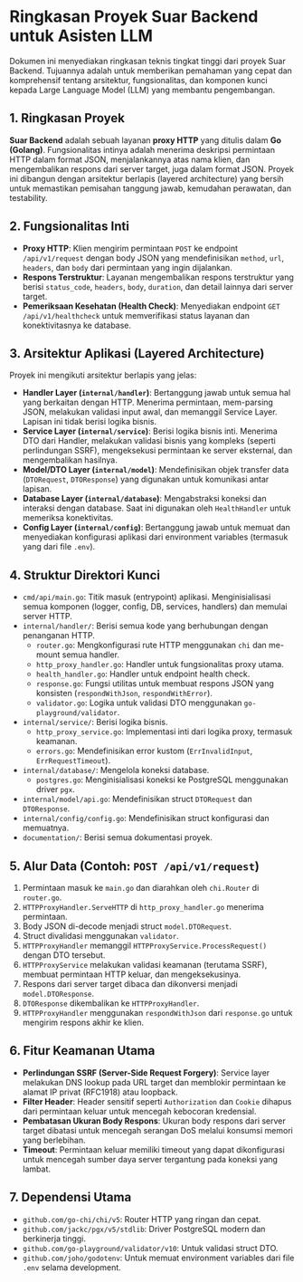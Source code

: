 # Ringkasan Proyek Suar Backend untuk Asisten LLM

Dokumen ini menyediakan ringkasan teknis tingkat tinggi dari proyek Suar Backend. Tujuannya adalah untuk memberikan pemahaman yang cepat dan komprehensif tentang arsitektur, fungsionalitas, dan komponen kunci kepada Large Language Model (LLM) yang membantu pengembangan.

## 1. Ringkasan Proyek

**Suar Backend** adalah sebuah layanan **proxy HTTP** yang ditulis dalam **Go (Golang)**. Fungsionalitas intinya adalah menerima deskripsi permintaan HTTP dalam format JSON, menjalankannya atas nama klien, dan mengembalikan respons dari server target, juga dalam format JSON. Proyek ini dibangun dengan arsitektur berlapis (layered architecture) yang bersih untuk memastikan pemisahan tanggung jawab, kemudahan perawatan, dan testability.

## 2. Fungsionalitas Inti

-   **Proxy HTTP**: Klien mengirim permintaan `POST` ke endpoint `/api/v1/request` dengan body JSON yang mendefinisikan `method`, `url`, `headers`, dan `body` dari permintaan yang ingin dijalankan.
-   **Respons Terstruktur**: Layanan mengembalikan respons terstruktur yang berisi `status_code`, `headers`, `body`, `duration`, dan detail lainnya dari server target.
-   **Pemeriksaan Kesehatan (Health Check)**: Menyediakan endpoint `GET /api/v1/healthcheck` untuk memverifikasi status layanan dan konektivitasnya ke database.

## 3. Arsitektur Aplikasi (Layered Architecture)

Proyek ini mengikuti arsitektur berlapis yang jelas:

-   **Handler Layer (`internal/handler`)**: Bertanggung jawab untuk semua hal yang berkaitan dengan HTTP. Menerima permintaan, mem-parsing JSON, melakukan validasi input awal, dan memanggil Service Layer. Lapisan ini tidak berisi logika bisnis.
-   **Service Layer (`internal/service`)**: Berisi logika bisnis inti. Menerima DTO dari Handler, melakukan validasi bisnis yang kompleks (seperti perlindungan SSRF), mengeksekusi permintaan ke server eksternal, dan mengembalikan hasilnya.
-   **Model/DTO Layer (`internal/model`)**: Mendefinisikan objek transfer data (`DTORequest`, `DTOResponse`) yang digunakan untuk komunikasi antar lapisan.
-   **Database Layer (`internal/database`)**: Mengabstraksi koneksi dan interaksi dengan database. Saat ini digunakan oleh `HealthHandler` untuk memeriksa konektivitas.
-   **Config Layer (`internal/config`)**: Bertanggung jawab untuk memuat dan menyediakan konfigurasi aplikasi dari environment variables (termasuk yang dari file `.env`).

## 4. Struktur Direktori Kunci

-   `cmd/api/main.go`: Titik masuk (entrypoint) aplikasi. Menginisialisasi semua komponen (logger, config, DB, services, handlers) dan memulai server HTTP.
-   `internal/handler/`: Berisi semua kode yang berhubungan dengan penanganan HTTP.
    -   `router.go`: Mengkonfigurasi rute HTTP menggunakan `chi` dan me-mount semua handler.
    -   `http_proxy_handler.go`: Handler untuk fungsionalitas proxy utama.
    -   `health_handler.go`: Handler untuk endpoint health check.
    -   `response.go`: Fungsi utilitas untuk membuat respons JSON yang konsisten (`respondWithJson`, `respondWithError`).
    -   `validator.go`: Logika untuk validasi DTO menggunakan `go-playground/validator`.
-   `internal/service/`: Berisi logika bisnis.
    -   `http_proxy_service.go`: Implementasi inti dari logika proxy, termasuk keamanan.
    -   `errors.go`: Mendefinisikan error kustom (`ErrInvalidInput`, `ErrRequestTimeout`).
-   `internal/database/`: Mengelola koneksi database.
    -   `postgres.go`: Menginisialisasi koneksi ke PostgreSQL menggunakan driver `pgx`.
-   `internal/model/api.go`: Mendefinisikan struct `DTORequest` dan `DTOResponse`.
-   `internal/config/config.go`: Mendefinisikan struct konfigurasi dan memuatnya.
-   `documentation/`: Berisi semua dokumentasi proyek.

## 5. Alur Data (Contoh: `POST /api/v1/request`)

1.  Permintaan masuk ke `main.go` dan diarahkan oleh `chi.Router` di `router.go`.
2.  `HTTPProxyHandler.ServeHTTP` di `http_proxy_handler.go` menerima permintaan.
3.  Body JSON di-decode menjadi struct `model.DTORequest`.
4.  Struct divalidasi menggunakan `validator`.
5.  `HTTPProxyHandler` memanggil `HTTPProxyService.ProcessRequest()` dengan DTO tersebut.
6.  `HTTPProxyService` melakukan validasi keamanan (terutama SSRF), membuat permintaan HTTP keluar, dan mengeksekusinya.
7.  Respons dari server target dibaca dan dikonversi menjadi `model.DTOResponse`.
8.  `DTOResponse` dikembalikan ke `HTTPProxyHandler`.
9.  `HTTPProxyHandler` menggunakan `respondWithJson` dari `response.go` untuk mengirim respons akhir ke klien.

## 6. Fitur Keamanan Utama

-   **Perlindungan SSRF (Server-Side Request Forgery)**: Service layer melakukan DNS lookup pada URL target dan memblokir permintaan ke alamat IP privat (RFC1918) atau loopback.
-   **Filter Header**: Header sensitif seperti `Authorization` dan `Cookie` dihapus dari permintaan keluar untuk mencegah kebocoran kredensial.
-   **Pembatasan Ukuran Body Respons**: Ukuran body respons dari server target dibatasi untuk mencegah serangan DoS melalui konsumsi memori yang berlebihan.
-   **Timeout**: Permintaan keluar memiliki timeout yang dapat dikonfigurasi untuk mencegah sumber daya server tergantung pada koneksi yang lambat.

## 7. Dependensi Utama

-   `github.com/go-chi/chi/v5`: Router HTTP yang ringan dan cepat.
-   `github.com/jackc/pgx/v5/stdlib`: Driver PostgreSQL modern dan berkinerja tinggi.
-   `github.com/go-playground/validator/v10`: Untuk validasi struct DTO.
-   `github.com/joho/godotenv`: Untuk memuat environment variables dari file `.env` selama development.